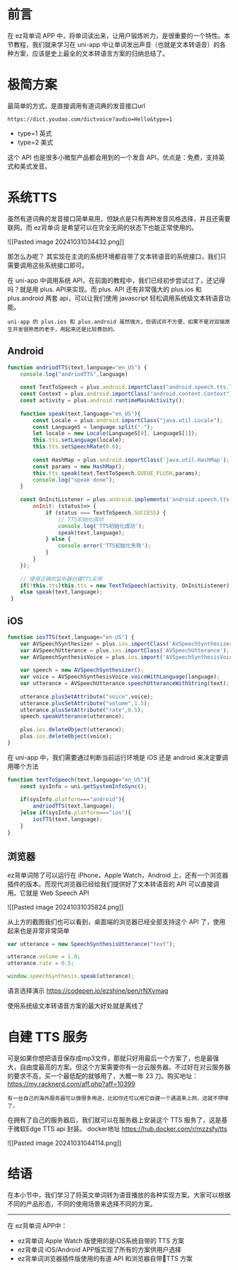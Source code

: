 

# 前言

在 ez背单词 APP 中，将单词读出来，让用户锻炼听力，是很重要的一个特性。本节教程，我们就来学习在 uni-app 中让单词发出声音（也就是文本转语音）的各种方案，应该是史上最全的文本转语言方案的归纳总结了。

# 极简方案

最简单的方式，是直接调用有道词典的发音接口url

```
https://dict.youdao.com/dictvoice?audio=Hello&type=1
```

- type=1 英式
- type=2 美式

这个 API 也是很多小微型产品都会用到的一个发音 API，优点是：免费，支持英式和美式发音。

# 系统TTS

虽然有道词典的发音接口简单易用，但缺点是只有两种发音风格选择，并且还需要联网。而 ez背单词 是希望可以在完全无网的状态下也能正常使用的。

![[Pasted image 20241031034432.png]]

那怎么办呢？
其实现在主流的系统环境都自带了文本转语音的系统接口，我们只需要调用这些系统接口即可。

在 uni-app 中调用系统 API，在前面的教程中，我们已经初步尝试过了，还记得吗？就是用 plus. API来实现。而 plus. API 还有非常强大的 plus.ios 和 plus.android 两套 api，可以让我们使用 javascript 轻松调用系统级文本转语音功能。

	uni-app 的 plus.ios 和 plus.android 虽然强大，但调试并不方便，如果不是对双端原生开发很熟悉的老手，用起来还是比较费劲的。

## Android

```javascript
function andriodTTS(text,language="en_US") {
	console.log("andriodTTS",language)
	
	const TextToSpeech = plus.android.importClass("android.speech.tts.TextToSpeech");
	const Context = plus.android.importClass("android.content.Context");
	const activity = plus.android.runtimeMainActivity();
	
	function speak(text,language="en_US"){
		const Locale = plus.android.importClass("java.util.Locale");
		const LanguageS = language.split("-");
		let locale = new Locale(LanguageS[0], LanguageS[1]);
		this.tts.setLanguage(locale);
		this.tts.setSpeechRate(0.6);
		
		const HashMap = plus.android.importClass('java.util.HashMap');
		const params = new HashMap();
		this.tts.speak(text,TextToSpeech.QUEUE_FLUSH,params);
		console.log("speak done");
	}
	
	const OnInitListener = plus.android.implements('android.speech.tts.TextToSpeech$OnInitListener', {
		onInit: (status)=> {
			if (status === TextToSpeech.SUCCESS) {
				// TTS初始化成功
				console.log('TTS初始化成功');
				speak(text,language);
			} else {
				console.error('TTS初始化失败');
			}
		}
	});
	
	// 使用正确的监听器创建TTS实例
	if(!this.tts)this.tts = new TextToSpeech(activity, OnInitListener);
	else speak(text,language);
 }
```

## iOS

```javascript
function iosTTS(text,language="en-US") {
	var AVSpeechSynthesizer = plus.ios.importClass('AVSpeechSynthesizer');
  	var AVSpeechUtterance = plus.ios.importClass('AVSpeechUtterance');
  	var AVSpeechSynthesisVoice = plus.ios.import('AVSpeechSynthesisVoice');
	
  	var speech = new AVSpeechSynthesizer();
	var voice = AVSpeechSynthesisVoice.voiceWithLanguage(language);
	var utterance = AVSpeechUtterance.speechUtteranceWithString(text);
	
  	utterance.plusSetAttribute("voice",voice);
	utterance.plusSetAttribute("volume",1.5);
	utterance.plusSetAttribute("rate",0.5);
  	speech.speakUtterance(utterance);
  	
  	plus.ios.deleteObject(utterance);
  	plus.ios.deleteObject(voice);
}
```

在 uni-app 中，我们需要通过判断当前运行环境是 iOS 还是 android 来决定要调用哪个方法

```javascript
function textToSpeech(text,language="en_US"){
	const sysInfo = uni.getSystemInfoSync();
	
	if(sysInfo.platform==="android"){
		andriodTTS(text,language);
	}else if(sysInfo.platform==="ios"){
		iosTTS(text,language);
	}
}
```
## 浏览器

ez背单词除了可以运行在 iPhone，Apple Watch，Android 上，还有一个浏览器插件的版本。而现代浏览器已经给我们提供好了文本转语音的 API 可以直接调用。它就是 Web Speech API

![[Pasted image 20241031035824.png]]

从上方的截图我们也可以看到，桌面端的浏览器已经全部支持这个 API 了，使用起来也是非常非常简单

```javascript
var utterance = new SpeechSynthesisUtterance("text");

utterance.volume = 1.0;
utterance.rate = 0.5;

window.speechSynthesis.speak(utterance);
```

语言选择演示 https://codepen.io/ezshine/pen/rNXvmag

使用系统级文本转语音方案的最大好处就是离线了

# 自建 TTS 服务

可是如果你想把语音保存成mp3文件，那就只好用最后一个方案了，也是最强大，自由度最高的方案。但这个方案需要你有一台云服务器。不过好在对云服务器的要求不高，买一个最低配的就够用了，大概一年 23 刀。购买地址： https://my.racknerd.com/aff.php?aff=10399

	有一台自己的海外服务器可以做很多用途，比如你还可以用它自建一个通道来上网，这就不啰嗦了。

在拥有了自己的服务器后，我们就可以在服务器上安装这个 TTS 服务了，这是基于微软Edge TTS api 封装。 docker地址  https://hub.docker.com/r/mzzsfy/tts

![[Pasted image 20241031044114.png]]

# 结语

在本小节中，我们学习了将英文单词转为语音播放的各种实现方案。大家可以根据不同的产品形态，不同的使用场景来选择不同的方案。

---
在  ez背单词 APP中：

- ez背单词 Apple Watch 版使用的是iOS系统自带的 TTS 方案
- ez背单词 iOS/Android APP版实现了所有的方案供用户选择
- ez背单词浏览器插件版使用的有道 API 和浏览器自带TTS 方案